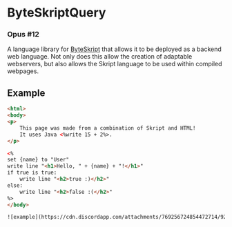 # ByteSkriptQuery

### Opus #12

A language library for [ByteSkript](https://docs.byteskript.org) that allows it to be deployed as a backend web language.
Not only does this allow the creation of adaptable webservers, but also allows the Skript language to be used within compiled webpages.

## Example

```html
<html>
<body>
<p>
    This page was made from a combination of Skript and HTML!
    It uses Java <%write 15 + 2%>.
</p>

<%
set {name} to "User"
write line "<h1>Hello, " + {name} + "!</h1>"
if true is true:
    write line "<h2>true :)</h2>"
else:
    write line "<h2>false :(</h2>"
%>
</body>

![example](https://cdn.discordapp.com/attachments/769256724854472714/926505033711910952/unknown.png)
